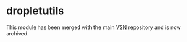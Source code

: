 # dropletutils
This module has been merged with the main [VSN](https://github.com/vib-singlecell-nf/vsn-pipeline) repository and is now archived.
